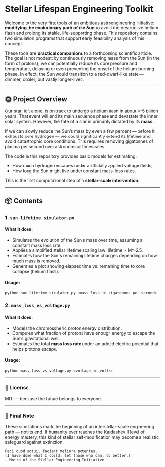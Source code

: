 # Stellar Lifespan Engineering Toolkit

Welcome to the very first tools of an ambitious astroengineering initiative: **modifying the evolutionary path of the Sun**
to avoid the destructive helium flash and prolong its stable, life-supporting phase.
This repository contains two simulation programs that support early feasibility analysis of this concept.

These tools are **practical companions** to a forthcoming scientific article.
The goal is not modest: by continuously removing mass from the Sun (in the form of protons),
we can potentially reduce its core pressure and temperature, delaying or even preventing the onset of the helium-burning phase.
In effect, the Sun would transition to a red-dwarf-like state — dimmer, cooler, but vastly longer-lived.

---

## 🌞 Project Overview

Our star, left alone, is on track to undergo a helium flash in about 4–5 billion years.
That event will end its main sequence phase and devastate the inner solar system.
However, the fate of a star is primarily dictated by its **mass**.

If we can slowly reduce the Sun’s mass by even a few percent — before it exhausts core hydrogen — we could significantly extend
its lifetime and avoid catastrophic core conditions. This requires removing gigatonnes of plasma per second over astronomical timescales.

The code in this repository provides basic models for estimating:

- How much hydrogen escapes under artificially applied voltage fields;
- How long the Sun might live under constant mass-loss rates.

This is the first computational step of a **stellar-scale intervention**.

---

## 📦 Contents


### 1. `sun_lifetime_simulator.py`

#### What it does:
- Simulates the evolution of the Sun's mass over time, assuming a constant mass loss rate.
- Applies a simplified stellar lifetime scaling law: lifetime ∝ M^-2.5.
- Estimates how the Sun's remaining lifetime changes depending on how much mass is removed.
- Generates a plot showing elapsed time vs. remaining time to core collapse (helium flash).

#### Usage:
```bash
python sun_lifetime_simulator.py <mass_loss_in_gigatonnes_per_second>
```


### 2. `mass_loss_vs_voltage.py`

#### What it does:
- Models the chromospheric proton energy distribution.
- Computes what fraction of protons have enough energy to escape the Sun’s gravitational well.
- Estimates the total **mass loss rate** under an added electric potential that helps protons escape.

#### Usage:
```bash
python mass_loss_vs_voltage.py <voltage_in_volts>
```

---
### 📜 License

MIT — because the future belongs to everyone.

---
### 🌟 Final Note

These simulations mark the beginning of an interstellar-scale engineering path — not its end.
If humanity ever reaches the Kardashev II level of energy mastery, this kind of stellar
self-modification may become a realistic safeguard against extinction.

    Feci quod potui, faciant meliora potentes.
    (I have done what I could; let those who can, do better.)
    — Motto of the Stellar Engineering Initiative

